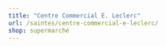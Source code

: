 ```yaml
---
title: "Centre Commercial E. Leclerc"
url: /saintes/centre-commercial-e-leclerc/
shop: supermarché
---
```

